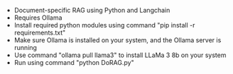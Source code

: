 - Document-specific RAG using Python and Langchain
- Requires Ollama
- Install required python modules using command "pip install -r requirements.txt"
- Make sure Ollama is installed on your system, and the Ollama server is running
- Use command "ollama pull llama3" to install LLaMa 3 8b on your system
- Run using command "python DoRAG.py"
